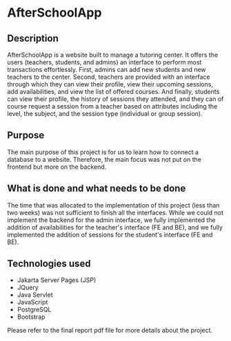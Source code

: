 # AfterSchoolApp

## Description
AfterSchoolApp is a website built to manage a tutoring center. It offers the users (teachers, students, and admins) an interface to perform most transactions effortlessly. First, admins can add new students and new teachers to the center. Second, teachers are provided with an interface through which they can view their profile, view their upcoming sessions, add availabilities, and view the list of offered courses. And finally, students can view their profile, the history of sessions they attended, and they can of course request a session from a teacher based on attributes including the level, the subject, and the session type (individual or group session).

## Purpose
The main purpose of this project is for us to learn how to connect a database to a website. Therefore, the main focus was not put on the frontend but more on the backend. 

## What is done and what needs to be done
The time that was allocated to the implementation of this project (less than two weeks) was not sufficient to finish all the interfaces. While we could not implement the backend for the admin interface, we fully implemented the addition of availabilities for the teacher's interface (FE and BE), and we fully implemented the addition of sessions for the student's interface (FE and BE).

## Technologies used
- Jakarta Server Pages (JSP)
- JQuery
- Java Servlet
- JavaScript
- PostgreSQL
- Bootstrap

Please refer to the final report pdf file for more details about the project.

